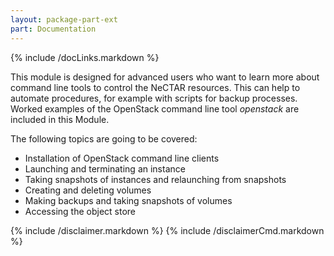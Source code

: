 ```yaml
---
layout: package-part-ext
part: Documentation
---
```

{% include /docLinks.markdown %}


This module is designed for advanced users who want to learn more about command line tools to control the NeCTAR resources. This can help to automate procedures, for example with scripts for backup processes. Worked examples of the OpenStack command line tool *openstack* are included in this Module. 

The following topics are going to be covered:

* Installation of OpenStack command line clients
* Launching and terminating an instance
* Taking snapshots of instances and relaunching from snapshots 
* Creating and deleting volumes
* Making backups and taking snapshots of volumes
* Accessing the object store

{% include /disclaimer.markdown %}
{% include /disclaimerCmd.markdown %}


